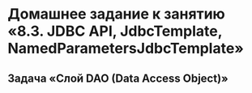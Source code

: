 # Домашнее задание к занятию «8.3. JDBC API, JdbcTemplate, NamedParametersJdbcTemplate»

## Задача «Слой DAO (Data Access Object)»
